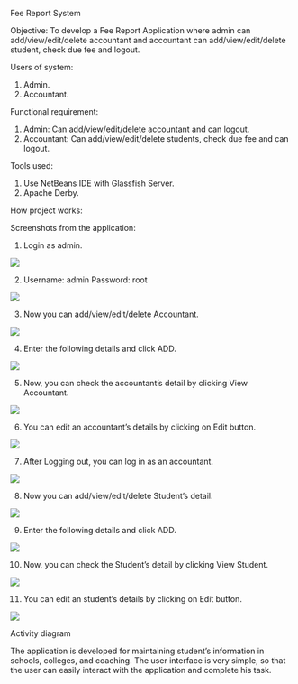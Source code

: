 Fee Report System

Objective:
To develop a Fee Report Application where admin can add/view/edit/delete accountant and accountant can add/view/edit/delete student, check due fee and logout. 

Users of system:
 1.	Admin.
 2.	Accountant.

Functional requirement:
1.	Admin: Can add/view/edit/delete accountant and can logout.
2.	Accountant: Can add/view/edit/delete students, check due fee and can logout. 

Tools used:
1.	Use NetBeans IDE with Glassfish Server.
2.	Apache Derby.

How project works:

Screenshots from the application:
1.	Login as admin.
 
![](https://raw.githubusercontent.com/yash-sharma01/Fee-Report/master/images/1.jpg)

2.	Username: admin
Password: root
 
![](https://raw.githubusercontent.com/yash-sharma01/Fee-Report/master/images/2.jpg)

3.	Now you can add/view/edit/delete Accountant. 
 
![](https://raw.githubusercontent.com/yash-sharma01/Fee-Report/master/images/3.jpg)

4.	Enter the following details and click ADD.
 
![](https://raw.githubusercontent.com/yash-sharma01/Fee-Report/master/images/4.jpg)

5.	Now, you can check the accountant’s detail by clicking View Accountant.
 
![](https://raw.githubusercontent.com/yash-sharma01/Fee-Report/master/images/5.jpg)

6.	You can edit an accountant’s details by clicking on Edit button. 
 
 ![](https://raw.githubusercontent.com/yash-sharma01/Fee-Report/master/images/6.jpg)

7.	After Logging out, you can log in as an accountant.
 
![](https://raw.githubusercontent.com/yash-sharma01/Fee-Report/master/images/7.jpg)

8.	Now you can add/view/edit/delete Student’s detail. 

![](https://raw.githubusercontent.com/yash-sharma01/Fee-Report/master/images/8.jpg)

9.	Enter the following details and click ADD.
 
![](https://raw.githubusercontent.com/yash-sharma01/Fee-Report/master/images/9.jpg)

10.	Now, you can check the Student’s detail by clicking View Student.

![](https://raw.githubusercontent.com/yash-sharma01/Fee-Report/master/images/10.jpg)

11.	You can edit an student’s details by clicking on Edit button. 
 
![](https://raw.githubusercontent.com/yash-sharma01/Fee-Report/master/images/11.jpg)

Activity diagram
 
 
The application is developed for maintaining student’s information in schools, colleges, and coaching. The user interface is very simple, so that the user can easily interact with the application and complete his task.   
</html>
